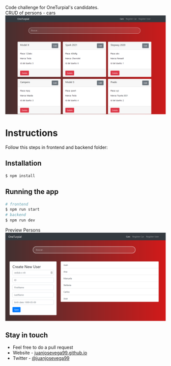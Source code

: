 Code challenge for OneTurpial's candidates.  
CRUD of persons - cars  
![](Preview.png)

# Instructions
Follow this steps in frontend and backend folder:

## Installation

```bash
$ npm install
```

## Running the app

```bash
# frontend
$ npm run start
# backend
$ npm run dev
```

Preview Persons  
![](Preview-Persons.png)

## Stay in touch

- Feel free to do a pull request
- Website - [juanjosevega99.github.io](https://juanjosevega99.github.io/)
- Twitter - [@juanjosevega99](https://twitter.com/juanjosevega99)
